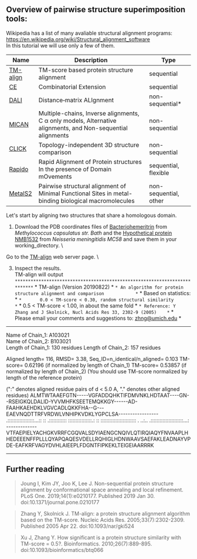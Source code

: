 ## Overview of pairwise structure superimposition tools:

Wikipedia has a list of many avaliable structural alignment programs: https://en.wikipedia.org/wiki/Structural_alignment_software \
In this tutorial we will use only a few of them.

| Name          | Description   | Type  |
| ------------- |---------------| ------|
| [TM-align](https://zhanglab.ccmb.med.umich.edu/TM-align/) | TM-score based protein structure alignment | sequential |
| [CE](http://www.rcsb.org/pdb/workbench/workbench.do)      | Combinatorial Extension | sequential |
| [DALI](http://ekhidna2.biocenter.helsinki.fi/dali/) | Distance‐matrix ALIgnment | non-sequential* |
| [MICAN](http://www.tbp.cse.nagoya-u.ac.jp/MICAN/index.html)   | Multiple-chains, Inverse alignments, C α only models, Alternative alignments, and Non-sequential alignments | non-sequential |
| [CLICK](http://cospi.iiserpune.ac.in/click/) | Topology-independent 3D structure comparison | non-sequential |
| [Rapido](http://rapido.embl-hamburg.de/) | Rapid Alignment of Protein structures In the presence of Domain mOvements | sequential, flexible |
| [MetalS2](http://metalweb.cerm.unifi.it/tools/metals2/)| Pairwise structural alignment of Minimal Functional Sites in metal-binding biological macromolecules | non-sequential, other |

Let's start by aligning two structures that share a homologous domain.
1. Download the PDB coordinates files of [Bacteriohemeritrin](http://www.rcsb.org/structure/4XPX) from _Methylococcus capsulatus str. Bath_ and the [Hypothetical protein NMB1532](http://www.rcsb.org/structure/2P0N) from _Neisseria meningitidis MC58_ and save them in your working_directory. \

Go to the [TM-align](https://zhanglab.ccmb.med.umich.edu/TM-align/) web server page. \

3. Inspect the results. \
TM-align will output 
`` **************************************************************************
`` *                        TM-align (Version 20190822)                     *
`` * An algorithm for protein structure alignment and comparison            *
`` * Based on statistics:                                                   *
`` *       0.0 < TM-score < 0.30, random structural similarity              *
`` *       0.5 < TM-score < 1.00, in about the same fold                    *
`` * Reference: Y Zhang and J Skolnick, Nucl Acids Res 33, 2302-9 (2005)    *
`` * Please email your comments and suggestions to: zhng@umich.edu          *
 **************************************************************************

 Name of Chain_1: A103021                                           
 Name of Chain_2: B103021                                           
 Length of Chain_1:  130 residues
 Length of Chain_2:  157 residues
 
 Aligned length=  116, RMSD=   3.38, Seq_ID=n_identical/n_aligned= 0.103
 TM-score= 0.62196 (if normalized by length of Chain_1)
 TM-score= 0.53857 (if normalized by length of Chain_2)
 (You should use TM-score normalized by length of the reference protein)
 
 (":" denotes aligned residue pairs of d < 5.0 A, "." denotes other aligned residues)
 ALMTWTAAEFGTN-----VGFADDQHKTIFDMVNKLHDTAAT----GN--RSEIGKQLDALID-YVVMHFKSEETEMQKKGY------AD-FAAHKAEHDKLVGVCADLQKKFHA--G---EAEVNQDTTRFVRDWLVNHIPKVDKLYGPCLSA-----------------
                   .::::::::::::::::::...::    ::  .:::::::::::: ::::::::::::::::.:      :: ::::::::::::::::::::::::  .   ..:.. .::::::::::::::::::::::...:                 
 -------------VTFAEPIELYACHGKVRRFCGQVALSDYIAENGCNQIVLQTIRQIAQYFNVAAPLHHEDEEENFFPLLLQYAPQAQESVDELLRQHIGLHDNWAAVSAEFAKLEADNAYVPDE-EAFKRFVAGYDVHLAIEEPLFDGNTFIPKEKLTEIGEIAARRRK


 


_______
## Further reading

> Joung I, Kim JY, Joo K, Lee J. Non-sequential protein structure alignment by conformational space annealing and local refinement. PLoS One. 2019;14(1):e0210177. Published 2019 Jan 30. doi:10.1371/journal.pone.0210177

> Zhang Y, Skolnick J. TM-align: a protein structure alignment algorithm based on the TM-score. Nucleic Acids Res. 2005;33(7):2302-2309. Published 2005 Apr 22. doi:10.1093/nar/gki524

> Xu J, Zhang Y. How significant is a protein structure similarity with TM-score = 0.5?. Bioinformatics. 2010;26(7):889-895. doi:10.1093/bioinformatics/btq066
